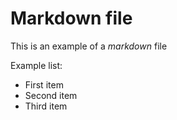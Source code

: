 # Markdown file

This is an example of a *markdown* file

Example list:
- First item
- Second item
- Third item